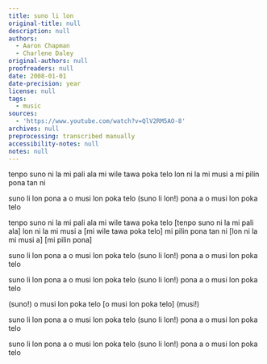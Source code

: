```yaml
---
title: suno li lon
original-title: null
description: null
authors:
  - Aaron Chapman
  - Charlene Daley
original-authors: null
proofreaders: null
date: 2008-01-01
date-precision: year
license: null
tags:
  - music
sources:
  - 'https://www.youtube.com/watch?v=QlV2RM5AO-8'
archives: null
preprocessing: transcribed manually
accessibility-notes: null
notes: null
---
```

tenpo suno ni la mi pali ala
mi wile tawa poka telo
lon ni la mi musi a
mi pilin pona tan ni

suno li lon
pona a
o musi lon poka telo
(suno li lon!)
pona a
o musi lon poka telo

tenpo suno ni la mi pali ala
mi wile tawa poka telo [tenpo suno ni la mi pali ala]
lon ni la mi musi a [mi wile tawa poka telo]
mi pilin pona tan ni [lon ni la mi musi a]
[mi pilin pona]

suno li lon
pona a
o musi lon poka telo
(suno li lon!)
pona a
o musi lon poka telo

suno li lon
pona a
o musi lon poka telo
(suno li lon!)
pona a
o musi lon poka telo

(suno!)
o musi lon poka telo [o musi lon poka telo] (musi!)

suno li lon
pona a
o musi lon poka telo
(suno li lon!)
pona a
o musi lon poka telo

suno li lon
pona a
o musi lon poka telo
(suno li lon!)
pona a
o musi lon poka telo
